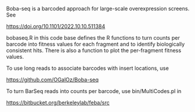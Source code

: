 Boba-seq is a barcoded approach for large-scale overexpression
screens. See

https://doi.org/10.1101/2022.10.10.511384

bobaseq.R in this code base defines the R functions to turn counts per
barcode into fitness values for each fragment and to identify
biologically consistent hits. There is also a function to plot the
per-fragment fitness values.

To use long reads to associate barcodes with insert locations, use

https://github.com/OGalOz/Boba-seq

To turn BarSeq reads into counts per barcode, use bin/MultiCodes.pl in

https://bitbucket.org/berkeleylab/feba/src
